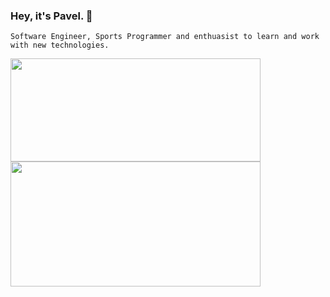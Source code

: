 ### Hey, it's Pavel.  👋 
`Software Engineer, Sports Programmer and enthuasist to learn and work with new technologies.` 

<div>
  <img height="165" width="400" src="https://github-readme-stats.vercel.app/api/top-langs/?username=ar-pavel&layout=compact" />   
  <img height="200" width="400" src="https://github-readme-stats.vercel.app/api?username=ar-pavel&show_icons=true" />  
</div>

<!--
**ar-pavel/ar-pavel** is a ✨ _special_ ✨ repository because its `README.md` (this file) appears on your GitHub profile.

Here are some ideas to get you started:

- 🔭 I’m currently working on ...
- 🌱 I’m currently learning ...
- 👯 I’m looking to collaborate on ...
- 🤔 I’m looking for help with ...
- 💬 Ask me about ...
- 📫 How to reach me: ...
- 😄 Pronouns: ...
- ⚡ Fun fact: ...
-->
